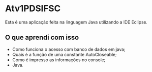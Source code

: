 # Atv1PDSIFSC

Esta é uma aplicação feita na linguagem Java utilizando a IDE Eclipse.

## O que aprendi com isso

- Como funciona o acesso com banco de dados em java;
- Quais é a função de uma constante AutoCloseable;
- Como é impresso as informações no console;
- Java.
